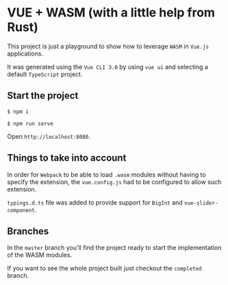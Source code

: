 # VUE + WASM (with a little help from Rust)

This project is just a playground to show how to leverage `WASM` in `Vue.js` applications.

It was generated using the `Vue CLI 3.0` by using `vue ui` and selecting a default `TypeScript` project.

## Start the project

`$ npm i`

`$ npm run serve`

Open `http://localhost:8080`.

## Things to take into account

In order for `Webpack` to be able to load `.wasm` modules without having to specify the extension, the `vue.config.js` had to be configured to allow such extension.

`typings.d.ts` file was added to provide support for `BigInt` and `vue-slider-component`.

## Branches

In the `master` branch you'll find the project ready to start the implementation of the WASM modules.

If you want to see the whole project built just checkout the `completed` branch.
